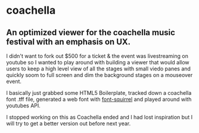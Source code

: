 # coachella
## An optimized viewer for the coachella music festival with an emphasis on UX.

I didn't want to fork out $500 for a ticket & the event was livestreaming on youtube so I wanted to play around with building a viewer that
would allow users to keep a high level view of all the stages with small viedo panes and quickly soom to full screen and dim the background 
stages on a mouseover event.

I basically just grabbed some HTML5 Boilerplate, tracked down a coachella font .tff file, generated a web font with [font-squirrel](https://www.fontsquirrel.com/tools/webfont-generator)
and played around with youtubes API.

I stopped working on this as Coachella ended and I had lost inspiration but I will try to get a better version out before next year.
